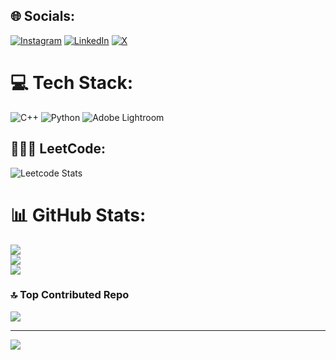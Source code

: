

## 🌐 Socials:
[![Instagram](https://img.shields.io/badge/Instagram-%23E4405F.svg?logo=Instagram&logoColor=white)](https://instagram.com/connergroth) [![LinkedIn](https://img.shields.io/badge/LinkedIn-%230077B5.svg?logo=linkedin&logoColor=white)](https://linkedin.com/in/connergroth) [![X](https://img.shields.io/badge/X-black.svg?logo=X&logoColor=white)](https://x.com/connergroth1) 

# 💻 Tech Stack:
![C++](https://img.shields.io/badge/c++-%2300599C.svg?style=for-the-badge&logo=c%2B%2B&logoColor=white) ![Python](https://img.shields.io/badge/python-3670A0?style=for-the-badge&logo=python&logoColor=ffdd54) ![Adobe Lightroom](https://img.shields.io/badge/Adobe%20Lightroom-31A8FF.svg?style=for-the-badge&logo=Adobe%20Lightroom&logoColor=white)
## 👨🏻‍💻 LeetCode:
![Leetcode Stats](https://leetcard.jacoblin.cool/connergroth?ext=activity)
# 📊 GitHub Stats:
![](https://github-readme-stats.vercel.app/api?username=connergroth&theme=dark&hide_border=false&include_all_commits=true&count_private=false)<br/>
![](https://github-readme-streak-stats.herokuapp.com/?user=connergroth&theme=dark&hide_border=false)<br/>
![](https://github-readme-stats.vercel.app/api/top-langs/?username=connergroth&theme=dark&hide_border=false&include_all_commits=true&count_private=false&layout=compact)

### 🔝 Top Contributed Repo
![](https://github-contributor-stats.vercel.app/api?username=connergroth&limit=5&theme=dark&combine_all_yearly_contributions=true)

---
[![](https://visitcount.itsvg.in/api?id=connergroth&icon=0&color=0)](https://visitcount.itsvg.in)


